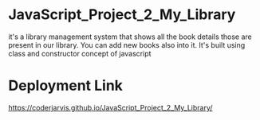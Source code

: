 # JavaScript_Project_2_My_Library
it's a library management system that shows all the book details those are present in our library. You can add new books also into it. It's built using class and constructor concept of javascript
# Deployment Link
https://coderjarvis.github.io/JavaScript_Project_2_My_Library/
